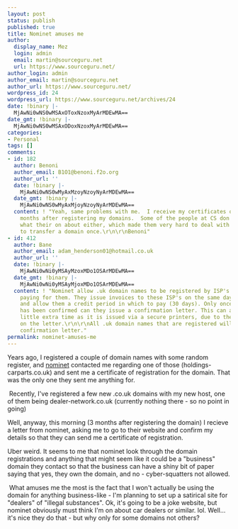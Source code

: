 ```yaml
---
layout: post
status: publish
published: true
title: Nominet amuses me
author:
  display_name: Mez
  login: admin
  email: martin@sourceguru.net
  url: https://www.sourceguru.net/
author_login: admin
author_email: martin@sourceguru.net
author_url: https://www.sourceguru.net/
wordpress_id: 24
wordpress_url: https://www.sourceguru.net/archives/24
date: !binary |-
  MjAwNi0wNS0wMSAxOToxNzoxMyArMDEwMA==
date_gmt: !binary |-
  MjAwNi0wNS0wMSAxODoxNzoxMyArMDEwMA==
categories:
- Personal
tags: []
comments:
- id: 182
  author: Benoni
  author_email: B1O1@benoni.f2o.org
  author_url: ''
  date: !binary |-
    MjAwNi0wNS0wMyAxMzoyNzoyNyArMDEwMA==
  date_gmt: !binary |-
    MjAwNi0wNS0wMyAxMjoyNzoyNyArMDEwMA==
  content: ! "Yeah, same problems with me.  I receive my certificates of registration
    months after registering my domains.  Some of the people at CS don't have a clue
    what their on about either, which made them very hard to deal with when I had
    to transfer a domain once.\r\n\r\nBenoni"
- id: 412
  author: Bane
  author_email: adam_henderson01@hotmail.co.uk
  author_url: ''
  date: !binary |-
    MjAwNi0wNi0yMSAyMzoxMDo1OSArMDEwMA==
  date_gmt: !binary |-
    MjAwNi0wNi0yMSAyMjoxMDo1OSArMDEwMA==
  content: ! "Nominet allow .uk domain names to be registered by ISP's without first
    paying for them. They issue invoices to these ISP's on the same day every month
    and allow them a credit period in which to pay (30 days). Only once the payment
    has been confirmed can they issue a confirmation letter. This can also take a
    little extra time as it is issued via a secure printers, due to the security code
    on the letter.\r\n\r\nAll .uk domain names that are registered will receive a
    confirmation letter."
permalink: nominet-amuses-me
---
```

<p>Years ago, I registered a couple of domain names with some random register, and <a href="http://www.nominet.org.uk/">nominet</a> contacted me regarding one of those (holdings-carparts.co.uk) and sent me a certificate of registration for the domain. That was the only one they sent me anything for.</p>
<p> Recently, I've registered a few new .co.uk domains with my new host, one of them being dealer-network.co.uk (currently nothing there - so no point in going)</p>
<p>Well, anyway, this morning (3 months after registering the domain) I recieve a letter from nominet, asking me to go to their website and confirm my details so that they can send me a certificate of registration.</p>
<p>Uber weird. It seems to me that nominet look through the domain registrations and anything that might seem like it could be a "business" domain they contact so that the business can have a shiny bit of paper saying that yes, they own the domain, and no - cyber-squatters not allowed.</p>
<p> What amuses me the most is the fact that I won't actually be using the domain for anything business-like - I'm planning to set up a satirical site for "dealers" of "illegal substances". Ok, it's going to be a joke website, but nominet obviously must think I'm on about car dealers or similar. lol. Well... it's nice they do that - but why only for some domains not others?</p>

